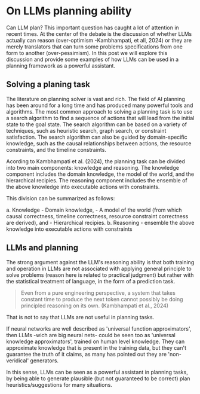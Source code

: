 # On LLMs planning ability

Can LLM plan? This important question has caught a lot of attention in recent times. At the center of the debate is the discussion of whether LLMs actually can reason (over-optimism -Kambhampati, et all, 2024) or they are merely translators that can turn some problems specifications from one form to another (over-pessimism). In this post we will explore this discussion and provide some examples of how LLMs can be used in a planning framework as a powerful assistant.

## Solving a planing task

The literature on planning solver is vast and rich. The field of AI planning has been around for a long time and has produced many powerful tools and algorithms. The most common approach to solving a planning task is to use a search algorithm to find a sequence of actions that will lead from the initial state to the goal state. The search algorithm can be based on a variety of techniques, such as heuristic search, graph search, or constraint satisfaction. The search algorithm can also be guided by domain-specific knowledge, such as the causal relationships between actions, the resource constraints, and the timeline constraints.

Acording to Kambhampati et al. (2024), the planning task can be divided into two main components: knowledge and reasoning. The knowledge component includes the domain knowledge, the model of the world, and the hierarchical recipies. The reasoning component includes the ensemble of the above knowledge into executable actions with constraints.

This division can be summarized as follows:

a. Knowledge
    - Domain knowledge, 
    - A model of the world (from which causal correctness, timeline correctness, resource constraint correctness are derived), and
    - Hierarchical recipies.
b. Reasoning
    - ensemble the above knowledge into executable actions with constraints

## LLMs and planning

The strong argument against the LLM's reasoning ability is that both training and operation in LLMs are not associated with applying general principle to solve problems (reason here is related to practical judgment) but rather with the statistical treatment of language, in the form of a prediction task. 

> Even from a pure engineering perspective, a system that takes constant time to produce the next token cannot possibly be doing principled reasoning on its own. (Kambhampati et al., 2024)

That is not to say that LLMs are not useful in planning tasks. 

If neural networks are well described as 'universal function approximators', then LLMs -wich are big neural nets- could be seen too as 'universal knowledge approximators', trained on human level knowledge. They can approximate knowledge that is present in the training data, but they can't guarantee the truth of it claims, as many has pointed out they are 'non-veridical' generators.

In this sense, LLMs can be seen as a powerful assistant in planning tasks, by being able to generate plausible (but not guaranteed to be correct) plan heuristics/suggestions for many situations.








